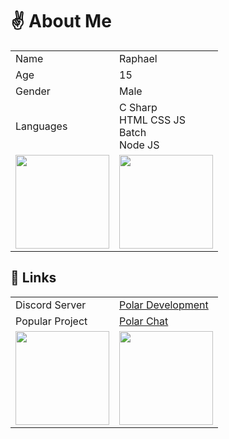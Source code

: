 # ✌ About Me
<table>
  <tr>
    <td>Name</td>
    <td>Raphael</td>
  </tr>
  <tr>
    <td>Age</td>
    <td>15</td>
  </tr>
  <tr>
    <td>Gender</td>
    <td>Male</td>
  </tr>
  <tr>
    <td>Languages</td>
    <td>C Sharp<br>HTML CSS JS<br>Batch<br>Node JS</td>
  </tr>
  <tr>
    <td><img src="https://distok.top/stickers/823972583707377686/823975146263412786.gif" width="150" height="150"></td>
    <td><img src="https://distok.top/stickers/809184961298956310/809190897894817802.gif" width="150" height="150"></td>
  </tr>
</table>

## 🔔 Links
<table>
  <tr>
    <td>Discord Server</td>
    <td><a href="https://dsc.gg/polar69">Polar Development</a></td>
  </tr>
  <tr>
    <td>Popular Project</td>
    <td><a href="https://polar-chatty.polar-69.repl.co/">Polar Chat</a></td>
  </tr>
  <tr>
    <td><img src="https://distok.top/stickers/796138864933863456/796140620111544330.gif" width="150" height="150"></td>
    <td><img src="https://distok.top/stickers/755240383084232756/755243061088616458.gif" width="150" height="150"></td>
  </tr>
</table>
